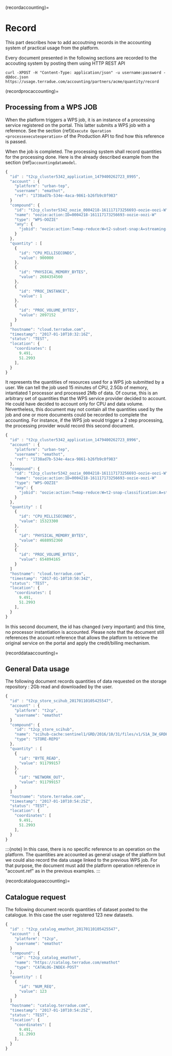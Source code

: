 (recordaccounting)=

# Record

This part describes how to add accoutning records in the accounting system of practical usage from the platform.

Every document presented in the following sections are recorded to the accouting system by posting them using HTTP REST API

```console
curl -XPOST -H "Content-Type: application/json" -u username:password -d@doc.json https://usage.terradue.com/accounting/partners/acme/quantity/record
```

(recordprocaccounting)=

## Processing from a WPS JOB

When the platform triggers a WPS job, it is an instance of a processing service registered on the portal. This latter submits a WPS job with a reference. See the section {ref}`Execute Operation <processexecuteoperation>` of the Production API to find how this reference is passed.

When the job is completed. The processing system shall record quantities for the processing done. Here is the already described example from the section {ref}`accountingdatamodel`.

```javascript
{
  "id" : "t2cp_cluster5342_application_1479400262723_8995",
  "account" : {
    "platform": "urban-tep",
    "username": "emathot",
    "ref": "1738ad7b-534e-4aca-9861-b26fb9c0f983"
  }
  "compound": {
    "id": "t2cp_cluster5342_oozie_0004218-161117173256693-oozie-oozi-W",
    "name": "oozie:action:ID=0004218-161117173256693-oozie-oozi-W"
    "type": "WPS-OOZIE"
    "any": {
      "jobid": "oozie:action:T=map-reduce:W=t2-subset-snap:A=streaming-8247:ID=0004218-161117173256693-oozie-oozi-W"
    }
  },
  "quantity" : [
    {
      "id": "CPU_MILLISECONDS",
      "value": 900000
    },
    {
      "id": "PHYSICAL_MEMORY_BYTES",
      "value": 2684354560
    },
    {
      "id": "PROC_INSTANCE",
      "value": 1
    },
    {
      "id": "PROC_VOLUME_BYTES",
      "value": 2097152
    }
  ]
  "hostname": "cloud.terradue.com",
  "timestamp": "2017-01-10T10:32:16Z",
  "status": "TEST",
  "location": {
    "coordinates": [
      9.491,
      51.2993
    ],
  }
}
```

It represents the quantities of resources used for a WPS job submitted by a user. We can tell the job used 15 minutes of CPU, 2.5Gb of memory, intantiated 1 processor and processed 2Mb of data. Of course, this is an arbitrary set of quantities that the WPS service provider decided to account. He could have decided to account only for CPU and data volume. Nevertheless, this document may not contain all the quantities used by the job and one or more documents could be recorded to complete the accounting. For instance, if the WPS job would trigger a 2 step processing, the processing provider would record this second document.

```javascript
{
  "id" : "t2cp_cluster5342_application_1479400262723_8996",
  "account" : {
    "platform": "urban-tep",
    "username": "emathot",
    "ref": "1738ad7b-534e-4aca-9861-b26fb9c0f983"
  },
  "compound": {
    "id": "t2cp_cluster5342_oozie_0004218-161117173256693-oozie-oozi-W",
    "name": "oozie:action:ID=0004218-161117173256693-oozie-oozi-W"
    "type": "WPS-OOZIE"
    "any": {
      "jobid": "oozie:action:T=map-reduce:W=t2-snap-classification:A=streaming-760f:ID=0002692-161117173256693-oozie-oozi-W"
    }
  },
  "quantity" : [
    {
      "id": "CPU_MILLISECONDS",
      "value": 15323300
    },
    {
      "id": "PHYSICAL_MEMORY_BYTES",
      "value": 4688952360
    },
    {
      "id": "PROC_VOLUME_BYTES",
      "value": 654894165
    }
  ]
  "hostname": "cloud.terradue.com",
  "timestamp": "2017-01-10T10:50:34Z",
  "status": "TEST",
  "location": {
    "coordinates": [
      9.491,
      51.2993
    ],
  }
}
```

In this second document, the id has changed (very important) and this time, no processor instantiation is accounted. Please note that the document still references the account reference that allows the platform to retrieve the original service on the portal and apply the credit/billing mechanism.

(recorddataaccounting)=

## General Data usage

The following document records quantities of data requested on the storage repository : 2Gb read and downloaded by the user.

```javascript
{
  "id" : "t2cp_store_scihub_20170110105425547",
  "account" : {
    "platform": "t2cp",
    "username": "emathot"
  }
  "compound": {
    "id": "t2cp_store_scihub",
    "name": "scihub-cache:sentinel1/GRD/2016/10/31/files/v1/S1A_IW_GRDH_1SDV_20161031T185711_20161031T185740_013738_0160C3_1851.zip"
    "type": "STORE-REPO"
  },
  "quantity" : [
    {
      "id": "BYTE_READ",
      "value": 911799157
    },
    {
      "id": "NETWORK_OUT",
      "value": 911799157
    }
  ]
  "hostname": "store.terradue.com",
  "timestamp": "2017-01-10T10:54:25Z",
  "status": "TEST",
  "location": {
    "coordinates": [
      9.491,
      51.2993
    ],
  }
}
```

:::{note}
In this case, there is no specific reference to an operation on the platform. The quantities are accounted as general usage of the platform but we could also record the data usage linked to the previous WPS job. For that purpose, the document must add the platform operation reference in "account.ref" as in the previous examples.
:::

(recordcatalogueaccounting)=

## Catalogue request

The following document records quantities of dataset posted to the catalogue. In this case the user registered 123 new datasets.

```javascript
{
  "id" : "t2cp_catalog_emathot_20170110105425547",
  "account" : {
    "platform": "t2cp",
    "username": "emathot"
  }
  "compound": {
    "id": "t2cp_catalog_emathot",
    "name": "https://catalog.terradue.com/emathot"
    "type": "CATALOG-INDEX-POST"
  },
  "quantity" : [
    {
      "id": "NUM_REQ",
      "value": 123
    }
  ]
  "hostname": "catalog.terradue.com",
  "timestamp": "2017-01-10T10:54:25Z",
  "status": "TEST",
  "location": {
    "coordinates": [
      9.491,
      51.2993
    ],
  }
}
```
